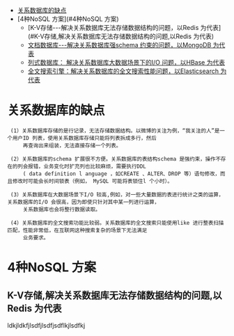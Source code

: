 
* [关系数据库的缺点](#关系数据库的缺点)
* [4种NoSQL 方案](#4种NoSQL 方案)
  * [K-V存储---解决关系数据库无法存储数据结构的问题，以Redis 为代表](#K-V存储,解决关系数据库无法存储数据结构的问题,以Redis 为代表)
  * [文档数据库---解决关系数据库强schema 约束的问题，以MongoDB 为代表]()
  * [列式数据库： 解决关系数据库大数据场景下的I/O 问题，以HBase 为代表]()
  * [全文搜索引擎：解决关系数据库的全文搜索性能问题，以Elasticsearch 为代表]()




# 关系数据库的缺点

     (1）关系数据库存储的是行记录，无法存储数据结构。以微博的关注为例，“我关注的人”是一个用户ID 列表，使用关系数据库存储只能将列表拆成多行，然后
         再查询出来组装，无法直接存储一个列表。

     (2）关系数据库的schema 扩展很不方便。关系数据库的表结构schema 是强约束，操作不存在的列会报错，业务变化时扩充列也比较麻烦，需要执行DDL 
         ( data definition l anguage ，如CREATE 、ALTER、DROP 等）语句修改，而且修改时可能会长时间锁表（例如， MySQL 可能将表锁住l 个小时）。
          
     (3）关系数据库在大数据场景下I/O 较高,例如，对一些大量数据的表进行统计之类的运算，关系数据库的I/O 会很高，因为即使只针对其中某一列进行运算，
         关系数据库也会将整行数据读取。

     (4）关系数据库的全文搜索功能比较弱。关系数据库的全文搜索只能使用like 进行整表扫描匹配，性能非常低，在互联网这种搜索复杂的场景下无法满足
         业务要求。

# 4种NoSQL 方案

## K-V存储,解决关系数据库无法存储数据结构的问题,以Redis 为代表

   ldkjldkfjlsdfjlsdfjsdflkjlsdfkj
